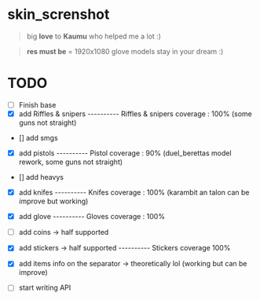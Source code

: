 # skin_screnshot

> big **love** to **Kaumu** who helped me a lot :)

> **res must be** = 1920x1080
glove models stay in your dream :)

# TODO

 - [ ] Finish base
 - [x] add Riffles & snipers
 ---------- Riffles & snipers coverage : 100% (some guns not straight)
 - [] add smgs
 - [x] add pistols
 ---------- Pistol coverage : 90% (duel_berettas model rework, some guns not straight)
 - [] add heavys
 - [x] add knifes 
 ---------- Knifes coverage : 100% (karambit an talon can be improve but working)
 - [x] add glove
  ---------- Gloves coverage : 100% 
 - [ ] add coins -> half supported
 - [x] add stickers -> half supported
 ---------- Stickers coverage 100%
 - [x] add items info on the separator -> theoretically lol (working but can be improve)
 - [ ] start writing API
 
